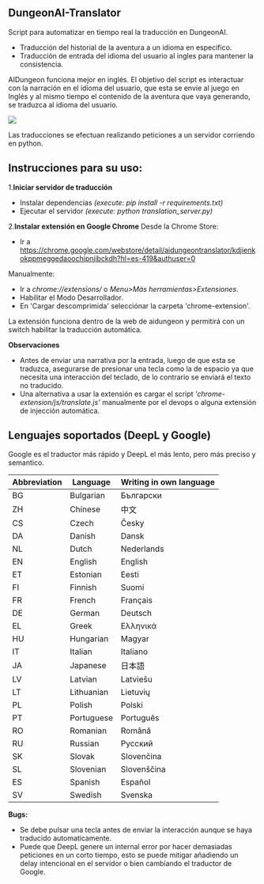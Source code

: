 ﻿## **DungeonAI-Translator**

Script para automatizar en tiempo real la traducción en DungeonAI.

- Traducción del historial de la aventura a un idioma en especifico.
- Traducción de entrada del idioma del usuario al ingles para mantener la consistencia.

AIDungeon funciona mejor en inglés.
El objetivo del script es interactuar con la narración en el idioma del usuario, que esta se envíe al juego en Inglés y al mismo tiempo el contenido de la aventura que vaya generando, se traduzca al idioma del usuario.

![](https://play-lh.googleusercontent.com/euTZxOt7w8chhedpujZnAX7F-s5jMACh-ivyf3cCg7nCFwCrnl6HaVG8gOqeu3CgBmJ-)

Las traducciones se efectuan realizando peticiones a un servidor corriendo en python. 

## Instrucciones para su uso:

1.**Iniciar servidor de traducción**
- Instalar dependencias _(execute: pip install -r requirements.txt)_
- Ejecutar el servidor _(execute: python translation_server.py)_

2.**Instalar extensión en Google Chrome**
Desde la Chrome Store:
- Ir a https://chrome.google.com/webstore/detail/aidungeontranslator/kdjienkokppmeggedaoochjpnjibckdh?hl=es-419&authuser=0

Manualmente:
- Ir a _chrome://extensions/_ o _Menu>Más herramientas>Extensiones_.
- Habilitar el Modo Desarrollador.
- En 'Cargar descomprimida' selecciónar la carpeta 'chrome-extension'.

La extensión funciona dentro de la web de aidungeon y permitirá con un switch habilitar la traducción automática.

**Observaciones**
- Antes de enviar una narrativa por la entrada, luego de que esta se traduzca, asegurarse de presionar una tecla como la de espacio ya que necesita una interacción del teclado, de lo contrario se enviará el texto no traducido.
- Una alternativa a usar la extensión es cargar el script _'chrome-extension/js/translate.js'_ manualmente por el devops o alguna extensión de injección automática.


## Lenguajes soportados (DeepL y Google)
Google es el traductor más rápido y DeepL el más lento, pero más preciso y semantico.

| Abbreviation | Language   | Writing in own language |
|--------------|------------|-------------------------|
| BG           | Bulgarian  | Български               |
| ZH           | Chinese    | 中文                    |
| CS           | Czech      | Česky                   |
| DA           | Danish     | Dansk                   |
| NL           | Dutch      | Nederlands              |
| EN           | English    | English                 |
| ET           | Estonian   | Eesti                   |
| FI           | Finnish    | Suomi                   |
| FR           | French     | Français                |
| DE           | German     | Deutsch                 |
| EL           | Greek      | Ελληνικά                |
| HU           | Hungarian  | Magyar                  |
| IT           | Italian    | Italiano                |
| JA           | Japanese   | 日本語                  |
| LV           | Latvian    | Latviešu                |
| LT           | Lithuanian | Lietuvių                |
| PL           | Polish     | Polski                  |
| PT           | Portuguese | Português               |
| RO           | Romanian   | Română                  |
| RU           | Russian    | Русский                 |
| SK           | Slovak     | Slovenčina              |
| SL           | Slovenian  | Slovenščina             |
| ES           | Spanish    | Español                 |
| SV           | Swedish    | Svenska                 |


**Bugs:**
- Se debe pulsar una tecla antes de enviar la interacción aunque se haya traducido automaticamente.
- Puede que DeepL genere un internal error por hacer demasiadas peticiones en un corto tiempo, esto se puede mitigar añadiendo un delay intencional en el servidor o bien cambiando el traductor de Google.
